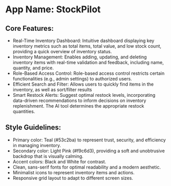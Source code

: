 # **App Name**: StockPilot

## Core Features:

- Real-Time Inventory Dashboard: Intuitive dashboard displaying key inventory metrics such as total items, total value, and low stock count, providing a quick overview of inventory status.
- Inventory Management: Enables adding, updating, and deleting inventory items with real-time validation and feedback, including name, quantity, and price.
- Role-Based Access Control: Role-based access control restricts certain functionalities (e.g., admin settings) to authorized users.
- Efficient Search and Filter: Allows users to quickly find items in the inventory, as well as sort/filter results
- Smart Restock Alerts: Suggest optimal restock levels, incorporating data-driven recommendations to inform decisions on inventory replenishment. The AI tool determines the appropriate restock quantities.

## Style Guidelines:

- Primary color: Teal (#53c2ba) to represent trust, security, and efficiency in managing inventory.
- Secondary color: Light Pink (#f9c6d3), providing a soft and unobtrusive backdrop that is visually calming.
- Accent colors: Black and White for contrast.
- Clean, sans-serif fonts for optimal readability and a modern aesthetic.
- Minimalist icons to represent inventory items and actions.
- Responsive grid layout to adapt to different screen sizes.